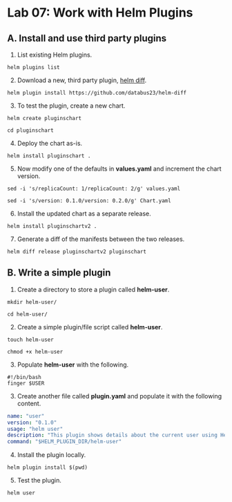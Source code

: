 # Lab 07: Work with Helm Plugins

## A. Install and use third party plugins

1. List existing Helm plugins.

```
helm plugins list
```

2. Download a new, third party plugin, [helm diff](https://github.com/databus23/helm-diff).

```
helm plugin install https://github.com/databus23/helm-diff
```

3. To test the plugin, create a new chart.

```
helm create pluginschart
```
```
cd pluginschart
```

4. Deploy the chart as-is.

```
helm install pluginschart .
```

5. Now modify one of the defaults in **values.yaml** and increment the chart version.

```
sed -i 's/replicaCount: 1/replicaCount: 2/g' values.yaml
```
```
sed -i 's/version: 0.1.0/version: 0.2.0/g' Chart.yaml
```

6. Install the updated chart as a separate release.

```
helm install pluginschartv2 .
```

7. Generate a diff of the manifests between the two releases.

```
helm diff release pluginschartv2 pluginschart
```

## B. Write a simple plugin

1. Create a directory to store a plugin called **helm-user**.

```
mkdir helm-user/
```
```
cd helm-user/
```

2. Create a simple plugin/file script called **helm-user**.

```
touch helm-user
```
```
chmod +x helm-user
```

3. Populate **helm-user** with the following.

```
#!/bin/bash
finger $USER
```

3. Create another file called **plugin.yaml** and populate it with the following content.

```yaml
name: "user"
version: "0.1.0"
usage: "helm user"
description: "This plugin shows details about the current user using Helm"
command: "$HELM_PLUGIN_DIR/helm-user"
```

4. Install the plugin locally.

```
helm plugin install $(pwd)
```

5. Test the plugin.

```
helm user
```



